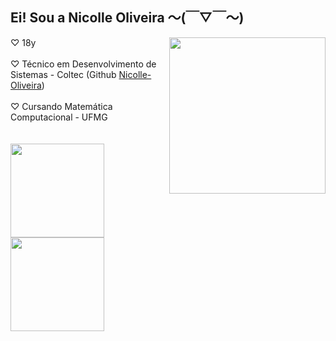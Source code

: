  ## Ei! Sou a Nicolle Oliveira 〜(￣▽￣〜) 
 <img align= "right" width= "250" src="https://pa1.narvii.com/6580/8098c6e9207376889eeb0532d9f5a0723c4d73f5_hq.gif"/>


<div>
    ♡ 18y <br><br>
    ♡ Técnico em Desenvolvimento de Sistemas - Coltec (Github <a href="https://github.com/Nicolle-Oliveira">Nicolle-Oliveira</a>)<br><br>
    ♡ Cursando Matemática Computacional - UFMG <br>
</div>
<br><br>
<div align="left">
    <a href="https://github.com/NicolleTO">
        <img height=150 src="https://github-readme-stats.vercel.app/api?username=NicolleTO&hide=contribs,prs&show_icons=true&theme=omni"/>
    </a>
    <a href="https://github.com/NicolleTO">
        <img height=150 src="https://github-readme-stats.vercel.app/api/top-langs/?username=NicolleTO&layout=compact&theme=omni" />
    </a>
</div>



##
